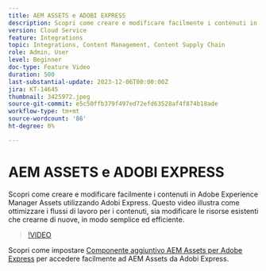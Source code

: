 ```yaml
---
title: AEM ASSETS e ADOBI EXPRESS
description: Scopri come creare e modificare facilmente i contenuti in AEM Assets utilizzando Adobi Express.
version: Cloud Service
feature: Integrations
topic: Integrations, Content Management, Content Supply Chain
role: Admin, User
level: Beginner
doc-type: Feature Video
duration: 500
last-substantial-update: 2023-12-06T00:00:00Z
jira: KT-14645
thumbnail: 3425972.jpeg
source-git-commit: e5c50ffb379f497ed72efd63528af4f874b18ade
workflow-type: tm+mt
source-wordcount: '86'
ht-degree: 0%

---
```



# AEM ASSETS e ADOBI EXPRESS

Scopri come creare e modificare facilmente i contenuti in Adobe Experience Manager Assets utilizzando Adobi Express. Questo video illustra come ottimizzare i flussi di lavoro per i contenuti, sia modificare le risorse esistenti che crearne di nuove, in modo semplice ed efficiente.

>[!VIDEO](https://video.tv.adobe.com/v/3425972/?learn=on)

Scopri come impostare [Componente aggiuntivo AEM Assets per Adobe Express](./adobe-express-aem-assets-add-on.md) per accedere facilmente ad AEM Assets da Adobi Express.